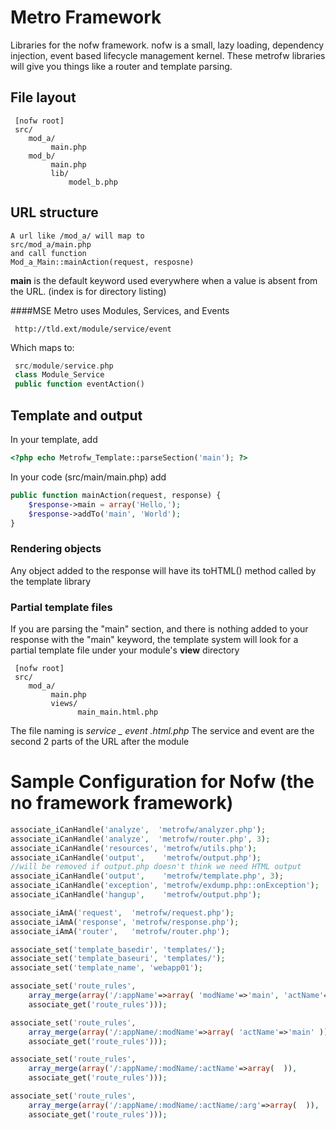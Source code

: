 Metro Framework
======
Libraries for the nofw framework.  nofw is a small, lazy loading, dependency injection, event based lifecycle management kernel.
These metrofw libraries will give you things like a router and template parsing.


File layout
----

```
 [nofw root]
 src/
    mod_a/
         main.php
    mod_b/
         main.php
         lib/
             model_b.php
```

URL structure
----

    A url like /mod_a/ will map to
    src/mod_a/main.php
    and call function
    Mod_a_Main::mainAction(request, resposne)

**main** is the default keyword used everywhere when a value is absent from the URL.  (index is for directory listing)

####MSE
Metro uses Modules, Services, and Events
```
 http://tld.ext/module/service/event

```

Which maps to:
```php
 src/module/service.php
 class Module_Service
 public function eventAction()
```
Template and output
----
In your template, add 
```php
<?php echo Metrofw_Template::parseSection('main'); ?>
```
In your code (src/main/main.php) add
```php
public function mainAction(request, response) {
    $response->main = array('Hello,');
    $response->addTo('main', 'World');
}
```

### Rendering objects

Any object added to the response will have its toHTML() method called by the template library

### Partial template files
If you are parsing the "main" section, and there is nothing added to your response with the "main" keyword, the template system will look for a partial template file under your module's **view** directory
```
 [nofw root]
 src/
    mod_a/
         main.php
         views/
               main_main.html.php
```
The file naming is *service _ event .html.php*  The service and event are the second 2 parts of the URL after the module


Sample Configuration for Nofw (the no framework framework)
=====
```php
associate_iCanHandle('analyze',  'metrofw/analyzer.php');
associate_iCanHandle('analyze',  'metrofw/router.php', 3);
associate_iCanHandle('resources', 'metrofw/utils.php');
associate_iCanHandle('output',    'metrofw/output.php');
//will be removed if output.php doesn't think we need HTML output
associate_iCanHandle('output',    'metrofw/template.php', 3);
associate_iCanHandle('exception', 'metrofw/exdump.php::onException');
associate_iCanHandle('hangup',    'metrofw/output.php');

associate_iAmA('request',  'metrofw/request.php');
associate_iAmA('response', 'metrofw/response.php');
associate_iAmA('router',   'metrofw/router.php');

associate_set('template_basedir', 'templates/');
associate_set('template_baseuri', 'templates/');
associate_set('template_name', 'webapp01');

associate_set('route_rules', 
	array_merge(array('/:appName'=>array( 'modName'=>'main', 'actName'=>'main' )),
	associate_get('route_rules')));

associate_set('route_rules', 
	array_merge(array('/:appName/:modName'=>array( 'actName'=>'main' )),
	associate_get('route_rules')));

associate_set('route_rules', 
	array_merge(array('/:appName/:modName/:actName'=>array(  )),
	associate_get('route_rules')));

associate_set('route_rules', 
	array_merge(array('/:appName/:modName/:actName/:arg'=>array(  )),
	associate_get('route_rules')));
```

